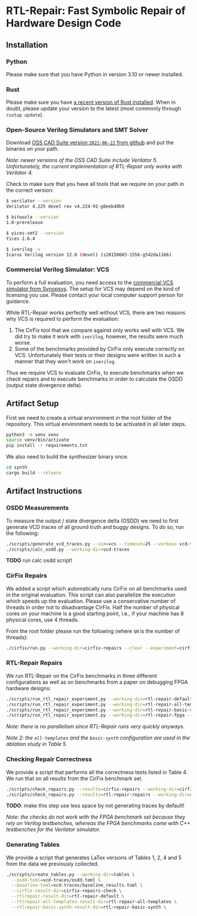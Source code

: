 # RTL-Repair: Fast Symbolic Repair of Hardware Design Code

## Installation

### Python

Please make sure that you have Python in version 3.10 or newer installed.


### Rust

Please make sure you have [a recent version of Rust installed](https://www.rust-lang.org/tools/install). When in doubt, please update your version to the latest (most commonly through `rustup update`).

### Open-Source Verilog Simulators and SMT Solver

Download [OSS CAD Suite version `2022-06-22` from github](https://github.com/YosysHQ/oss-cad-suite-build/releases/tag/2022-06-22) and put the binaries on your path.

_Note: newer versions of the OSS CAD Suite include Verilator 5. Unfortunately, the current implementation of RTL-Repair only works with Verilator 4._

Check to make sure that you have all tools that we require on your path in the correct version:

```sh
$ verilator --version
Verilator 4.225 devel rev v4.224-91-g0eeb40b9

$ bitwuzla --version
1.0-prerelease

$ yices-smt2 --version
Yices 2.6.4

$ iverilog -v
Icarus Verilog version 12.0 (devel) (s20150603-1556-g542da1166)
```

### Commercial Verilog Simulator: VCS

To perform a full evaluation, you need access to the [commercial VCS simulator from Synopsys](https://www.synopsys.com/verification/simulation/vcs.html). The setup for VCS may depend on the kind of licensing you use. Please contact your local computer support person for guidance.

While RTL-Repair works perfectly well without VCS, there are two reasons why VCS is required to perform the evaluation:

1. The CirFix tool that we compare against only works well with VCS. We did try to make it work with `iverilog`, however, the results were much worse.
2. Some of the benchmarks provided by CirFix only execute correctly on VCS. Unfortunately their tests or their designs were written in such a manner that they won't work on `iverilog`.

Thus we require VCS to evaluate CirFix, to execute benchmarks when we check repairs and to execute benchmarks in order to calculate the OSDD (output state divergence delta).

## Artifact Setup

First we need to create a virtual environment in the root folder of the repository. This virtual environment needs to be activated in all later steps.

```sh
python3 -m venv venv
source venv/bin/activate
pip install -r requirements.txt
```

We also need to build the synthesizer binary once.
```sh
cd synth
cargo build --release
```


## Artifact Instructions

### OSDD Measurements

To measure the output / state divergence delta (OSDD) we need to first generate VCD traces of all ground truth and buggy designs. To do so, run the following:

```sh
./scripts/generate_vcd_traces.py --sim=vcs --timeout=25 --verbose vcd-traces
./scripts/calc_osdd.py --working-dir=vcd-traces
```

**TODO** run calc osdd script!

### CirFix Repairs

We added a script which automatically runs CirFix on all benchmarks used in the original evaluation. This script can also parallelize the execution which speeds up the evaluation. Please use a conservative number of threads in order not to disadvantage CirFix. Half the number of physical cores on your machine is a good starting point, i.e., if your machine has 8 physical cores, use 4 threads.

From the root folder please run the following (where `$N` is the number of threads):
```sh
./cirfix/run.py --working-dir=cirfix-repairs --clear --experiment=cirfix-paper --simulator=vcs --thread=$N
```

### RTL-Repair Repairs

We run RTL-Repair on the CirFix benchmarks in three different configurations as well as on benchmarks from a paper on debugging FPGA hardware designs:

```sh
./scripts/run_rtl_repair_experiment.py --working-dir=rtl-repair-default --clear --experiment=default
./scripts/run_rtl_repair_experiment.py --working-dir=rtl-repair-all-templates --clear --experiment=all-templates
./scripts/run_rtl_repair_experiment.py --working-dir=rtl-repair-basic-synth --clear --experiment=basic-synth
./scripts/run_rtl_repair_experiment.py --working-dir=rtl-repair-fpga --clear --experiment=fpga
```

_Note: there is no parallelism since RTL-Repair runs very quickly anyways._ 

_Note 2: the `all-templates` and the `basic-synth` configuration are used in the ablation study in Table 5._

### Checking Repair Correctness

We provide a script that performs all the correctness tests listed in Table 4. We run that on all results from the CirFix benchmark set.

```sh
./scripts/check_repairs.py --results=cirfix-repairs --working-dir=cirfix-repairs-check --sim=vcs
./scripts/check_repairs.py --results=rtl-repair-repairs --working-dir=rtl-repair-repairs-check --sim=vcs
```

**TODO**: make this step use less space by not generating traces by default!

_Note: the checks do not work with the FPGA benchmark set because they rely on Verilog testbenches, whereas the FPGA benchmarks come with C++ testbenches for the Verilator simulator._

### Generating Tables

We provide a script that generates LaTex versions of Tables 1, 2, 4 and 5 from the data we previously collected.

```sh
./scripts/create_tables.py --working-dir=tables \
  --osdd-toml=vcd-traces/osdd.toml \
  --baseline-toml=vcd-traces/baseline_results.toml \
  --cirfix-result-dir=cirfix-repairs-check \
  --rtlrepair-result-dir=rtl-repair-default \
  --rtlrepair-all-templates-result-dir=rtl-repair-all-templates \
  --rtlrepair-basic-synth-result-dir=rtl-repair-basic-synth \
```